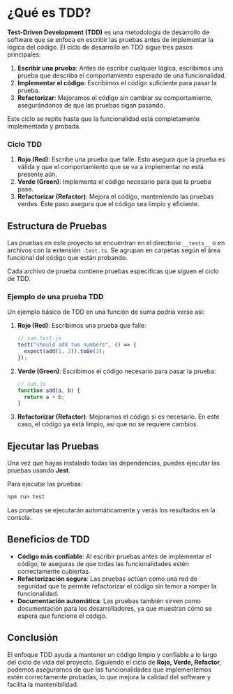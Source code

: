 # ¿Qué es TDD?

**Test-Driven Development (TDD)** es una metodología de desarrollo de software que se enfoca en escribir las pruebas antes de implementar la lógica del código. El ciclo de desarrollo en TDD sigue tres pasos principales:

1. **Escribir una prueba**: Antes de escribir cualquier lógica, escribimos una prueba que describa el comportamiento esperado de una funcionalidad.
2. **Implementar el código**: Escribimos el código suficiente para pasar la prueba.
3. **Refactorizar**: Mejoramos el código sin cambiar su comportamiento, asegurándonos de que las pruebas sigan pasando.

Este ciclo se repite hasta que la funcionalidad está completamente implementada y probada.

### Ciclo TDD

1. **Rojo (Red)**: Escribe una prueba que falle. Esto asegura que la prueba es válida y que el comportamiento que se va a implementar no está presente aún.
2. **Verde (Green)**: Implementa el código necesario para que la prueba pase.
3. **Refactorizar (Refactor)**: Mejora el código, manteniendo las pruebas verdes. Este paso asegura que el código sea limpio y eficiente.


## Estructura de Pruebas

Las pruebas en este proyecto se encuentran en el directorio `__tests__` o en archivos con la extensión `.test.ts`. Se agrupan en carpetas según el área funcional del código que están probando.

Cada archivo de prueba contiene pruebas específicas que siguen el ciclo de TDD.

### Ejemplo de una prueba TDD

Un ejemplo básico de TDD en una función de suma podría verse así:

1. **Rojo (Red)**: Escribimos una prueba que falle:

   ```javascript
   // sum.test.js
   test("should add two numbers", () => {
     expect(add(1, 2)).toBe(3);
   });
   ```

2. **Verde (Green)**: Escribimos el código necesario para pasar la prueba:

   ```javascript
   // sum.js
   function add(a, b) {
     return a + b;
   }
   ```

3. **Refactorizar (Refactor)**: Mejoramos el código si es necesario. En este caso, el código ya está limpio, así que no se requiere cambios.

## Ejecutar las Pruebas

Una vez que hayas instalado todas las dependencias, puedes ejecutar las pruebas usando **Jest**.

Para ejecutar las pruebas:

```bash
npm run test
```

Las pruebas se ejecutarán automáticamente y verás los resultados en la consola.

## Beneficios de TDD

- **Código más confiable**: Al escribir pruebas antes de implementar el código, te aseguras de que todas las funcionalidades estén correctamente cubiertas.
- **Refactorización segura**: Las pruebas actúan como una red de seguridad que te permite refactorizar el código sin temor a romper la funcionalidad.
- **Documentación automática**: Las pruebas también sirven como documentación para los desarrolladores, ya que muestran cómo se espera que funcione el código.

## Conclusión

El enfoque TDD ayuda a mantener un código limpio y confiable a lo largo del ciclo de vida del proyecto. Siguiendo el ciclo de **Rojo, Verde, Refactor**, podemos asegurarnos de que las funcionalidades que implementemos estén correctamente probadas, lo que mejora la calidad del software y facilita la mantenibilidad.
